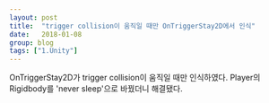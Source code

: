 ```yaml
---
layout: post
title:  "trigger collision이 움직일 때만 OnTriggerStay2D에서 인식"
date:   2018-01-08
group: blog
tags: ["1.Unity"]
---
```


OnTriggerStay2D가 trigger collision이 움직일 때만 인식하였다.
Player의 Rigidbody를 'never sleep'으로 바꿨더니 해결됐다.

